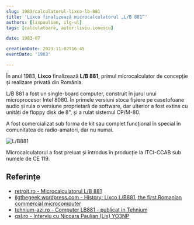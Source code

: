 ```yaml
---
slug: 1983/calculatorul-lixco-lb-881
title: 'Lixco finalizează microcalculatorul „L/B 881”'
authors: [lixpaulian, ilg-ul]
tags: [calculatoare, autor:liviu.ionescu]

date: 1983-07

creationDate: 2023-11-02T16:45
eventDate: '1983'

---
```


În anul 1983, **Lixco** finalizează **L/B 881**, primul microcalculator de
concepție și realizare privată din România.

<!-- truncate -->

L/B 881 a fost un single-board computer, construit în jurul unui
microprocesor Intel 8080. În primele versiuni
stoca fișiere pe casetofoane audio și rula o versiune proprietară
de software, dar ulterior a fost extins cu
unități de floppy disk de 8", și a rulat sistemul CP/M-80.

A fost comercializat sub forma de kit sau complet funcțional în special
în comunitatea de radio-amatori, dar nu numai.

![L/B881](https://cronica-it.github.io/imagini/1983/calculatorul-lixco-lb-881/lb881.jpg)

Microcalculatorul a fost preluat și introdus în producție la ITCI-CCAB
sub numele de CE 119.

## Referințe

- [retroit.ro - Microcalculatorul L/B 881](https://retroit.ro/l-b-881/)
- [ilgthegeek.wordpress.com - History: Lixco L/B881, the first Romanian commercial microcomputer](https://ilgthegeek.wordpress.com/2010/11/14/history-lixco-lb881/)
- [tehnium-azi.ro - Computer LB881 - publicat in Tehnium](https://www.tehnium-azi.ro/forums/topic/7187-computer-lb881-publicat-in-tehnium/)
- [qsl.ro - Interviu cu Nicoara Paulian (Lix) YO3NP](http://nini.qsl.ro/node/32)
